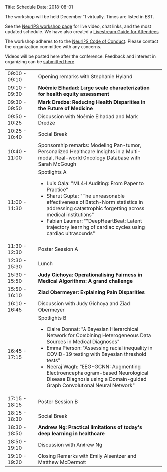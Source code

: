 Title: Schedule
Date: 2018-08-01
<!-- 25 minutes + 5 for invited -->

<p> The workshop will be held December 11 virtually. Times are listed in EST.</p>

<p> See the <a href="https://neurips.cc/virtual/2020/protected/workshop_16134.html">NeurIPS workshop page</a> for live video, chat links, and the most updated schedule. We have also created a <a href="https://docs.google.com/document/d/1p2IjQNUnYWE9iakdy92AlHCJTh9Izto213SoTAPGEUs/edit?usp=sharing">Livestream Guide for Attendees</a></p>

<p>The workshop adheres to to the <a href="https://nips.cc/public/CodeOfConduct">NeurIPS Code of Conduct</a>. Please contact the organization committee with any concerns.</p>

<p> Videos will be posted here after the conference. Feedback and interest in organizing can be <a href="bit.ly/3oA57qr">submitted here</a></p>

<div class="table-responsive">
  <table class="table table-bordered">
  	<col width="20%" />
    <col width="80%" />
    <tbody>
<tr> <td>09:00 - 09:10</td> <td>Opening remarks with Stephanie Hyland</td></tr>
<tr> <td>09:10 - 09:30</td> <td><b>Noémie Elhadad: Large scale characterization for health equity assessment
</b></td></tr>
<tr> <td>09:30 - 09:50</td> <td><b>Mark Dredze: Reducing Health Disparities in the Future of Medicine
</b></td></tr>
<tr> <td>09:50 - 10:25</td> <td>Discussion with Noémie Elhadad and Mark Dredze</td></tr>
<tr> <td>10:25 - 10:40</td> <td>Social Break</td></tr>
<tr> <td>10:40 - 11:00</td> <td>Sponsorship remarks: Modeling Pan-tumor, Personalized Healthcare Insights in a Multi-modal, Real-world Oncology Database with Sarah McGough
</td></tr>
<tr> <td>11:00 - 11:30</td> <td>Spotlights A
<ul>
	<li>Luis Oala: "ML4H Auditing: From Paper to Practice"</li>
	<li>Sharut Gupta: "The unreasonable effectiveness of Batch-Norm statistics in addressing catastrophic forgetting across medical institutions"</li>
	<li>Fabian Laumer: ""DeepHeartBeat: Latent trajectory learning of cardiac cycles using cardiac ultrasounds"</li>
</ul>
</td></tr>
<tr> <td>11:30 - 12:30</td> <td>Poster Session A</td></tr>
<tr> <td>12:30 - 15:30</td> <td>Lunch</td></tr>
<tr> <td>15:30 - 15:50</td> <td><b>Judy Gichoya: Operationalising Fairness in Medical Algorithms: A grand challenge</b></td></tr>
<tr> <td>15:50 - 16:10</td> <td><b>Ziad Obermeyer: Explaining Pain Disparities
</b></td></tr>
<tr> <td>16:10 - 16:45</td> <td>Discussion with Judy Gichoya and Ziad Obermeyer</td></tr>
<tr> <td>16:45 - 17:15</td> <td>Spotlights B
<ul>
	<li>Claire Donnat: "A Bayesian Hierarchical Network for Combining Heterogeneous Data Sources in Medical Diagnoses"</li>
	<li>Emma Pierson: "Assessing racial inequality in COVID-19 testing with Bayesian threshold tests"</li>
	<li>Neeraj Wagh: "EEG-GCNN: Augmenting Electroencephalogram-based Neurological Disease Diagnosis using a Domain-guided Graph Convolutional Neural Network"</li>
</ul>
</td></tr>
<tr> <td>17:15 - 18:15</td> <td>Poster Session B
</td></tr>
<tr> <td>18:15 - 18:30</td> <td>Social Break</td><td></tr>
<tr> <td>18:30 - 18:50</td> <td><b>Andrew Ng: Practical limitations of today's deep learning in healthcare</b></td></tr>
<tr> <td>18:50 - 19:10</td> <td>Discussion with Andrew Ng</tr>
<tr> <td>19:10 - 19:20</td> <td>Closing Remarks with Emily Alsentzer and Matthew McDermott</td></tr>
  </tbody>
    </table>
</div>
